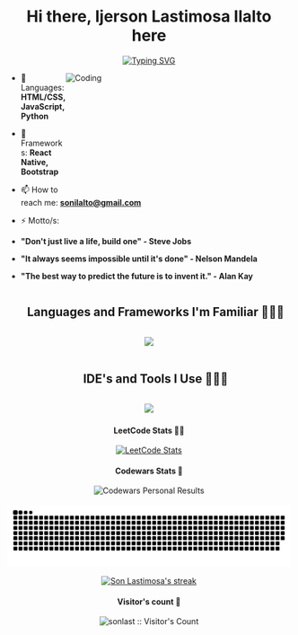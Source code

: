 <h1 align="center">Hi there, Ijerson Lastimosa Ilalto here</h1>

<div align="center">

[![Typing SVG](https://readme-typing-svg.demolab.com?font=Fira+Code&size=15&pause=1000&color=F70000&center=true&width=435&lines=4th+Year+Student+;Front+End+Mobile+Developer;Aspiring+Full+Stack+Developer;Aspiring+iOS/Android+Developer)](https://git.io/typing-svg)
</div>

<img align="right" alt="Coding" width="400" height="200" src="https://c.tenor.com/qJ5evVs-_uUAAAAC/coding.gif">

- 💬 Languages: **HTML/CSS, JavaScript, Python**

- 🙂 Frameworks: **React Native, Bootstrap**

- 📫 How to reach me: **sonilalto@gmail.com**

- ⚡ Motto/s:
- **"Don't just live a life, build one" - Steve Jobs**
- **"It always seems impossible until it's done" - Nelson Mandela**
- **"The best way to predict the future is to invent it." - Alan Kay**
<div id="user-content-toc">
  <ul align="center">
    <summary><h2 style="display: inline-block">Languages and Frameworks I'm Familiar 👨🏻‍💻</h2></summary>
  </ul>
</div>
<!--tech stack icons--> 
<p align="center">
  <a href="https://skillicons.dev">
    <img src="https://skillicons.dev/icons?i=html,css,js,py,react,svelte,sqlite,bootstrap,tailwind,sass,nodejs,django,flask&perline=11&theme=dark" />
  </a>
</p>

<div id="user-content-toc">
  <ul align="center">
    <summary><h2 style="display: inline-block">IDE's and Tools I Use 👨🏻‍💻</h2></summary>
  </ul>
</div>
<!--tech stack icons-->
<p align="center">
  <a href="https://skillicons.dev">
    <img src="https://skillicons.dev/icons?i=gradle,git,github,vim,powershell,bash,figma,xd,ai,materialui,vscode,visualstudio,androidstudio,wordpress,vercel,replit,stackoverflow,firebase&perline=11&theme=dark" />
  </a>
</p>

<div align="center" style="margin-top: 20px;">
  <h4 align="center">LeetCode Stats 🤘🏻</h4>
  
  [![LeetCode Stats](https://leetcard.jacoblin.cool/lastimosa_ijerson_son?theme=dark&font=Quantico)](https://leetcode.com/JacobLinCool)
  <h4 align="center">Codewars Stats 👏</h4>
  <img src="https://www.codewars.com/users/Ijerson%20Ilalto/badges/large" alt="Codewars Personal Results">
</div>


<br>
<div align="center">
  <a href="https://1999azzar.github.io/1999AZZAR/">
  <img  src="https://github.com/1999AZZAR/1999AZZAR/blob/main/resources/img/grid-snake.svg"
       alt="snake" /></a>
</div>

<p>

<div align="center">
<a href="#">
<center><img alt="Son Lastimosa's streak" src="https://streak-stats.demolab.com/?user=sonlast&theme=maroongold&hide_border=true"/></center>
</a>
</p>
</div>



<h4 align="center">Visitor's count 👀</h4>
<p align="center"><img src="https://profile-counter.glitch.me/{sonlast}/count.svg" alt="sonlast :: Visitor's Count" /></p>

